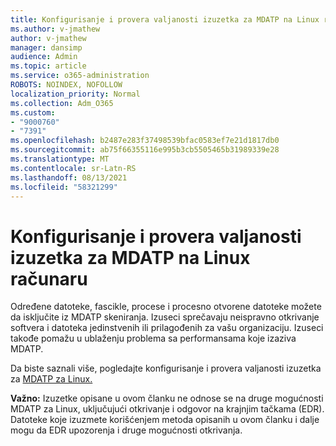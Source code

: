 ```yaml
---
title: Konfigurisanje i provera valjanosti izuzetka za MDATP na Linux računaru
ms.author: v-jmathew
author: v-jmathew
manager: dansimp
audience: Admin
ms.topic: article
ms.service: o365-administration
ROBOTS: NOINDEX, NOFOLLOW
localization_priority: Normal
ms.collection: Adm_O365
ms.custom:
- "9000760"
- "7391"
ms.openlocfilehash: b2487e283f37498539bfac0583ef7e21d1817db0
ms.sourcegitcommit: ab75f66355116e995b3cb5505465b31989339e28
ms.translationtype: MT
ms.contentlocale: sr-Latn-RS
ms.lasthandoff: 08/13/2021
ms.locfileid: "58321299"
---
```

# <a name="configure-and-validate-exclusions-for-mdatp-on-a-linux-machine"></a>Konfigurisanje i provera valjanosti izuzetka za MDATP na Linux računaru

Određene datoteke, fascikle, procese i procesno otvorene datoteke možete da isključite iz MDATP skeniranja. Izuseci sprečavaju neispravno otkrivanje softvera i datoteka jedinstvenih ili prilagođenih za vašu organizaciju. Izuseci takođe pomažu u ublaženju problema sa performansama koje izaziva MDATP.

Da biste saznali više, pogledajte konfigurisanje i provera valjanosti izuzetka za [MDATP za Linux.](https://go.microsoft.com/fwlink/?linkid=2144517)

**Važno:** Izuzetke opisane u ovom članku ne odnose se na druge mogućnosti MDATP za Linux, uključujući otkrivanje i odgovor na krajnjim tačkama (EDR). Datoteke koje izuzmete korišćenjem metoda opisanih u ovom članku i dalje mogu da EDR upozorenja i druge mogućnosti otkrivanja.
